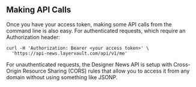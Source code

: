 ## Making API Calls

Once you have your access token, making some API calls from the command line is also easy. For authenticated requests, which require an Authorization header:

```shell
curl -H 'Authorization: Bearer <your access token>' \
  'https://api-news.layervault.com/api/v1/me'
```

For unauthenticated requests, the Designer News API is setup with Cross-Origin Resource Sharing (CORS) rules that allow you to access it from any domain without using something like JSONP.
